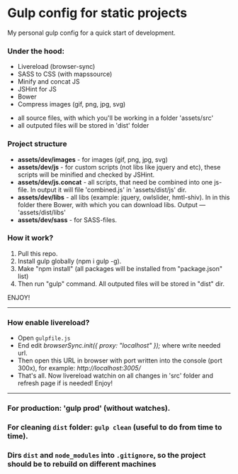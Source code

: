 # Gulp config for static projects #

My personal gulp config for a quick start of development.

### Under the hood: ###

* Livereload (browser-sync)
* SASS to CSS (with mapssource)
* Minify and concat JS
* JSHint for JS
* Bower
* Compress images (gif, png, jpg, svg)

- all source files, with which you'll be working in a folder 'assets/src'
- all outputed files will be stored in 'dist' folder

### Project structure ###

* **assets/dev/images** - for images (gif, png, jpg, svg)
* **assets/dev/js** - for custom scripts (not libs like jquery and etc), these scripts will be minified and checked by JSHint.
* **assets/dev/js.concat** - all scripts, that need be combined into one js-file. In output it will file 'combined.js' in 'assets/dist/js' dir.
* **assets/dev/libs** - all libs (example: jquery, owlslider, hmtl-shiv). In in this folder there Bower, with which you can download libs. Output — 'assets/dist/libs'
* **assets/dev/sass** - for SASS-files.

### How it work? ###

1. Pull this repo.
2. Install gulp globally (npm i gulp -g).
3. Make "npm install" (all packages will be installed from "package.json" list)
4. Then run "gulp" command. All outputed files will be stored in "dist" dir.

ENJOY!


* * * * * * * * * * * * * * *

### How enable livereload? ###

* Open `gulpfile.js`
* End edit *browserSync.init({  proxy: "localhost" });* where write needed url.
* Then open this URL in browser with port written into the console (port 300x), for example: *http://localhost:3005/*
* That's all. Now livereload watchin on all changes in 'src' folder and refresh page if is needed! Enjoy!

* * * * * * * * * * * * * * *

### For production: 'gulp prod' (without watches).
### For cleaning `dist` folder: `gulp clean` (useful to do from time to time).
### Dirs `dist` and `node_modules` into `.gitignore`, so the project should be to rebuild on different machines

